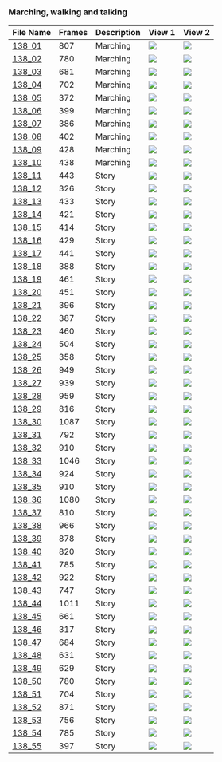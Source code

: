 ### Marching, walking and talking
|File Name|Frames|Description|View 1|View 2|
|-|-|-|-|-|
|[138_01](https://github.com/Shriinivas/cmubvh/raw/main/Sequence-136-140/138/Data/138_01.zip)|807|Marching|<img src="https://github.com/Shriinivas/cmubvhgifs/blob/main/Sequence-136-140/138/138_01_0.gif"/>|<img src="https://github.com/Shriinivas/cmubvhgifs/blob/main/Sequence-136-140/138/138_01_1.gif"/>|
|[138_02](https://github.com/Shriinivas/cmubvh/raw/main/Sequence-136-140/138/Data/138_02.zip)|780|Marching|<img src="https://github.com/Shriinivas/cmubvhgifs/blob/main/Sequence-136-140/138/138_02_0.gif"/>|<img src="https://github.com/Shriinivas/cmubvhgifs/blob/main/Sequence-136-140/138/138_02_1.gif"/>|
|[138_03](https://github.com/Shriinivas/cmubvh/raw/main/Sequence-136-140/138/Data/138_03.zip)|681|Marching|<img src="https://github.com/Shriinivas/cmubvhgifs/blob/main/Sequence-136-140/138/138_03_0.gif"/>|<img src="https://github.com/Shriinivas/cmubvhgifs/blob/main/Sequence-136-140/138/138_03_1.gif"/>|
|[138_04](https://github.com/Shriinivas/cmubvh/raw/main/Sequence-136-140/138/Data/138_04.zip)|702|Marching|<img src="https://github.com/Shriinivas/cmubvhgifs/blob/main/Sequence-136-140/138/138_04_0.gif"/>|<img src="https://github.com/Shriinivas/cmubvhgifs/blob/main/Sequence-136-140/138/138_04_1.gif"/>|
|[138_05](https://github.com/Shriinivas/cmubvh/raw/main/Sequence-136-140/138/Data/138_05.zip)|372|Marching|<img src="https://github.com/Shriinivas/cmubvhgifs/blob/main/Sequence-136-140/138/138_05_0.gif"/>|<img src="https://github.com/Shriinivas/cmubvhgifs/blob/main/Sequence-136-140/138/138_05_1.gif"/>|
|[138_06](https://github.com/Shriinivas/cmubvh/raw/main/Sequence-136-140/138/Data/138_06.zip)|399|Marching|<img src="https://github.com/Shriinivas/cmubvhgifs/blob/main/Sequence-136-140/138/138_06_0.gif"/>|<img src="https://github.com/Shriinivas/cmubvhgifs/blob/main/Sequence-136-140/138/138_06_1.gif"/>|
|[138_07](https://github.com/Shriinivas/cmubvh/raw/main/Sequence-136-140/138/Data/138_07.zip)|386|Marching|<img src="https://github.com/Shriinivas/cmubvhgifs/blob/main/Sequence-136-140/138/138_07_0.gif"/>|<img src="https://github.com/Shriinivas/cmubvhgifs/blob/main/Sequence-136-140/138/138_07_1.gif"/>|
|[138_08](https://github.com/Shriinivas/cmubvh/raw/main/Sequence-136-140/138/Data/138_08.zip)|402|Marching|<img src="https://github.com/Shriinivas/cmubvhgifs/blob/main/Sequence-136-140/138/138_08_0.gif"/>|<img src="https://github.com/Shriinivas/cmubvhgifs/blob/main/Sequence-136-140/138/138_08_1.gif"/>|
|[138_09](https://github.com/Shriinivas/cmubvh/raw/main/Sequence-136-140/138/Data/138_09.zip)|428|Marching|<img src="https://github.com/Shriinivas/cmubvhgifs/blob/main/Sequence-136-140/138/138_09_0.gif"/>|<img src="https://github.com/Shriinivas/cmubvhgifs/blob/main/Sequence-136-140/138/138_09_1.gif"/>|
|[138_10](https://github.com/Shriinivas/cmubvh/raw/main/Sequence-136-140/138/Data/138_10.zip)|438|Marching|<img src="https://github.com/Shriinivas/cmubvhgifs/blob/main/Sequence-136-140/138/138_10_0.gif"/>|<img src="https://github.com/Shriinivas/cmubvhgifs/blob/main/Sequence-136-140/138/138_10_1.gif"/>|
|[138_11](https://github.com/Shriinivas/cmubvh/raw/main/Sequence-136-140/138/Data/138_11.zip)|443|Story|<img src="https://github.com/Shriinivas/cmubvhgifs/blob/main/Sequence-136-140/138/138_11_0.gif"/>|<img src="https://github.com/Shriinivas/cmubvhgifs/blob/main/Sequence-136-140/138/138_11_1.gif"/>|
|[138_12](https://github.com/Shriinivas/cmubvh/raw/main/Sequence-136-140/138/Data/138_12.zip)|326|Story|<img src="https://github.com/Shriinivas/cmubvhgifs/blob/main/Sequence-136-140/138/138_12_0.gif"/>|<img src="https://github.com/Shriinivas/cmubvhgifs/blob/main/Sequence-136-140/138/138_12_1.gif"/>|
|[138_13](https://github.com/Shriinivas/cmubvh/raw/main/Sequence-136-140/138/Data/138_13.zip)|433|Story|<img src="https://github.com/Shriinivas/cmubvhgifs/blob/main/Sequence-136-140/138/138_13_0.gif"/>|<img src="https://github.com/Shriinivas/cmubvhgifs/blob/main/Sequence-136-140/138/138_13_1.gif"/>|
|[138_14](https://github.com/Shriinivas/cmubvh/raw/main/Sequence-136-140/138/Data/138_14.zip)|421|Story|<img src="https://github.com/Shriinivas/cmubvhgifs/blob/main/Sequence-136-140/138/138_14_0.gif"/>|<img src="https://github.com/Shriinivas/cmubvhgifs/blob/main/Sequence-136-140/138/138_14_1.gif"/>|
|[138_15](https://github.com/Shriinivas/cmubvh/raw/main/Sequence-136-140/138/Data/138_15.zip)|414|Story|<img src="https://github.com/Shriinivas/cmubvhgifs/blob/main/Sequence-136-140/138/138_15_0.gif"/>|<img src="https://github.com/Shriinivas/cmubvhgifs/blob/main/Sequence-136-140/138/138_15_1.gif"/>|
|[138_16](https://github.com/Shriinivas/cmubvh/raw/main/Sequence-136-140/138/Data/138_16.zip)|429|Story|<img src="https://github.com/Shriinivas/cmubvhgifs/blob/main/Sequence-136-140/138/138_16_0.gif"/>|<img src="https://github.com/Shriinivas/cmubvhgifs/blob/main/Sequence-136-140/138/138_16_1.gif"/>|
|[138_17](https://github.com/Shriinivas/cmubvh/raw/main/Sequence-136-140/138/Data/138_17.zip)|441|Story|<img src="https://github.com/Shriinivas/cmubvhgifs/blob/main/Sequence-136-140/138/138_17_0.gif"/>|<img src="https://github.com/Shriinivas/cmubvhgifs/blob/main/Sequence-136-140/138/138_17_1.gif"/>|
|[138_18](https://github.com/Shriinivas/cmubvh/raw/main/Sequence-136-140/138/Data/138_18.zip)|388|Story|<img src="https://github.com/Shriinivas/cmubvhgifs/blob/main/Sequence-136-140/138/138_18_0.gif"/>|<img src="https://github.com/Shriinivas/cmubvhgifs/blob/main/Sequence-136-140/138/138_18_1.gif"/>|
|[138_19](https://github.com/Shriinivas/cmubvh/raw/main/Sequence-136-140/138/Data/138_19.zip)|461|Story|<img src="https://github.com/Shriinivas/cmubvhgifs/blob/main/Sequence-136-140/138/138_19_0.gif"/>|<img src="https://github.com/Shriinivas/cmubvhgifs/blob/main/Sequence-136-140/138/138_19_1.gif"/>|
|[138_20](https://github.com/Shriinivas/cmubvh/raw/main/Sequence-136-140/138/Data/138_20.zip)|451|Story|<img src="https://github.com/Shriinivas/cmubvhgifs/blob/main/Sequence-136-140/138/138_20_0.gif"/>|<img src="https://github.com/Shriinivas/cmubvhgifs/blob/main/Sequence-136-140/138/138_20_1.gif"/>|
|[138_21](https://github.com/Shriinivas/cmubvh/raw/main/Sequence-136-140/138/Data/138_21.zip)|396|Story|<img src="https://github.com/Shriinivas/cmubvhgifs/blob/main/Sequence-136-140/138/138_21_0.gif"/>|<img src="https://github.com/Shriinivas/cmubvhgifs/blob/main/Sequence-136-140/138/138_21_1.gif"/>|
|[138_22](https://github.com/Shriinivas/cmubvh/raw/main/Sequence-136-140/138/Data/138_22.zip)|387|Story|<img src="https://github.com/Shriinivas/cmubvhgifs/blob/main/Sequence-136-140/138/138_22_0.gif"/>|<img src="https://github.com/Shriinivas/cmubvhgifs/blob/main/Sequence-136-140/138/138_22_1.gif"/>|
|[138_23](https://github.com/Shriinivas/cmubvh/raw/main/Sequence-136-140/138/Data/138_23.zip)|460|Story|<img src="https://github.com/Shriinivas/cmubvhgifs/blob/main/Sequence-136-140/138/138_23_0.gif"/>|<img src="https://github.com/Shriinivas/cmubvhgifs/blob/main/Sequence-136-140/138/138_23_1.gif"/>|
|[138_24](https://github.com/Shriinivas/cmubvh/raw/main/Sequence-136-140/138/Data/138_24.zip)|504|Story|<img src="https://github.com/Shriinivas/cmubvhgifs/blob/main/Sequence-136-140/138/138_24_0.gif"/>|<img src="https://github.com/Shriinivas/cmubvhgifs/blob/main/Sequence-136-140/138/138_24_1.gif"/>|
|[138_25](https://github.com/Shriinivas/cmubvh/raw/main/Sequence-136-140/138/Data/138_25.zip)|358|Story|<img src="https://github.com/Shriinivas/cmubvhgifs/blob/main/Sequence-136-140/138/138_25_0.gif"/>|<img src="https://github.com/Shriinivas/cmubvhgifs/blob/main/Sequence-136-140/138/138_25_1.gif"/>|
|[138_26](https://github.com/Shriinivas/cmubvh/raw/main/Sequence-136-140/138/Data/138_26.zip)|949|Story|<img src="https://github.com/Shriinivas/cmubvhgifs/blob/main/Sequence-136-140/138/138_26_0.gif"/>|<img src="https://github.com/Shriinivas/cmubvhgifs/blob/main/Sequence-136-140/138/138_26_1.gif"/>|
|[138_27](https://github.com/Shriinivas/cmubvh/raw/main/Sequence-136-140/138/Data/138_27.zip)|939|Story|<img src="https://github.com/Shriinivas/cmubvhgifs/blob/main/Sequence-136-140/138/138_27_0.gif"/>|<img src="https://github.com/Shriinivas/cmubvhgifs/blob/main/Sequence-136-140/138/138_27_1.gif"/>|
|[138_28](https://github.com/Shriinivas/cmubvh/raw/main/Sequence-136-140/138/Data/138_28.zip)|959|Story|<img src="https://github.com/Shriinivas/cmubvhgifs/blob/main/Sequence-136-140/138/138_28_0.gif"/>|<img src="https://github.com/Shriinivas/cmubvhgifs/blob/main/Sequence-136-140/138/138_28_1.gif"/>|
|[138_29](https://github.com/Shriinivas/cmubvh/raw/main/Sequence-136-140/138/Data/138_29.zip)|816|Story|<img src="https://github.com/Shriinivas/cmubvhgifs/blob/main/Sequence-136-140/138/138_29_0.gif"/>|<img src="https://github.com/Shriinivas/cmubvhgifs/blob/main/Sequence-136-140/138/138_29_1.gif"/>|
|[138_30](https://github.com/Shriinivas/cmubvh/raw/main/Sequence-136-140/138/Data/138_30.zip)|1087|Story|<img src="https://github.com/Shriinivas/cmubvhgifs/blob/main/Sequence-136-140/138/138_30_0.gif"/>|<img src="https://github.com/Shriinivas/cmubvhgifs/blob/main/Sequence-136-140/138/138_30_1.gif"/>|
|[138_31](https://github.com/Shriinivas/cmubvh/raw/main/Sequence-136-140/138/Data/138_31.zip)|792|Story|<img src="https://github.com/Shriinivas/cmubvhgifs/blob/main/Sequence-136-140/138/138_31_0.gif"/>|<img src="https://github.com/Shriinivas/cmubvhgifs/blob/main/Sequence-136-140/138/138_31_1.gif"/>|
|[138_32](https://github.com/Shriinivas/cmubvh/raw/main/Sequence-136-140/138/Data/138_32.zip)|910|Story|<img src="https://github.com/Shriinivas/cmubvhgifs/blob/main/Sequence-136-140/138/138_32_0.gif"/>|<img src="https://github.com/Shriinivas/cmubvhgifs/blob/main/Sequence-136-140/138/138_32_1.gif"/>|
|[138_33](https://github.com/Shriinivas/cmubvh/raw/main/Sequence-136-140/138/Data/138_33.zip)|1046|Story|<img src="https://github.com/Shriinivas/cmubvhgifs/blob/main/Sequence-136-140/138/138_33_0.gif"/>|<img src="https://github.com/Shriinivas/cmubvhgifs/blob/main/Sequence-136-140/138/138_33_1.gif"/>|
|[138_34](https://github.com/Shriinivas/cmubvh/raw/main/Sequence-136-140/138/Data/138_34.zip)|924|Story|<img src="https://github.com/Shriinivas/cmubvhgifs/blob/main/Sequence-136-140/138/138_34_0.gif"/>|<img src="https://github.com/Shriinivas/cmubvhgifs/blob/main/Sequence-136-140/138/138_34_1.gif"/>|
|[138_35](https://github.com/Shriinivas/cmubvh/raw/main/Sequence-136-140/138/Data/138_35.zip)|910|Story|<img src="https://github.com/Shriinivas/cmubvhgifs/blob/main/Sequence-136-140/138/138_35_0.gif"/>|<img src="https://github.com/Shriinivas/cmubvhgifs/blob/main/Sequence-136-140/138/138_35_1.gif"/>|
|[138_36](https://github.com/Shriinivas/cmubvh/raw/main/Sequence-136-140/138/Data/138_36.zip)|1080|Story|<img src="https://github.com/Shriinivas/cmubvhgifs/blob/main/Sequence-136-140/138/138_36_0.gif"/>|<img src="https://github.com/Shriinivas/cmubvhgifs/blob/main/Sequence-136-140/138/138_36_1.gif"/>|
|[138_37](https://github.com/Shriinivas/cmubvh/raw/main/Sequence-136-140/138/Data/138_37.zip)|810|Story|<img src="https://github.com/Shriinivas/cmubvhgifs/blob/main/Sequence-136-140/138/138_37_0.gif"/>|<img src="https://github.com/Shriinivas/cmubvhgifs/blob/main/Sequence-136-140/138/138_37_1.gif"/>|
|[138_38](https://github.com/Shriinivas/cmubvh/raw/main/Sequence-136-140/138/Data/138_38.zip)|966|Story|<img src="https://github.com/Shriinivas/cmubvhgifs/blob/main/Sequence-136-140/138/138_38_0.gif"/>|<img src="https://github.com/Shriinivas/cmubvhgifs/blob/main/Sequence-136-140/138/138_38_1.gif"/>|
|[138_39](https://github.com/Shriinivas/cmubvh/raw/main/Sequence-136-140/138/Data/138_39.zip)|878|Story|<img src="https://github.com/Shriinivas/cmubvhgifs/blob/main/Sequence-136-140/138/138_39_0.gif"/>|<img src="https://github.com/Shriinivas/cmubvhgifs/blob/main/Sequence-136-140/138/138_39_1.gif"/>|
|[138_40](https://github.com/Shriinivas/cmubvh/raw/main/Sequence-136-140/138/Data/138_40.zip)|820|Story|<img src="https://github.com/Shriinivas/cmubvhgifs/blob/main/Sequence-136-140/138/138_40_0.gif"/>|<img src="https://github.com/Shriinivas/cmubvhgifs/blob/main/Sequence-136-140/138/138_40_1.gif"/>|
|[138_41](https://github.com/Shriinivas/cmubvh/raw/main/Sequence-136-140/138/Data/138_41.zip)|785|Story|<img src="https://github.com/Shriinivas/cmubvhgifs/blob/main/Sequence-136-140/138/138_41_0.gif"/>|<img src="https://github.com/Shriinivas/cmubvhgifs/blob/main/Sequence-136-140/138/138_41_1.gif"/>|
|[138_42](https://github.com/Shriinivas/cmubvh/raw/main/Sequence-136-140/138/Data/138_42.zip)|922|Story|<img src="https://github.com/Shriinivas/cmubvhgifs/blob/main/Sequence-136-140/138/138_42_0.gif"/>|<img src="https://github.com/Shriinivas/cmubvhgifs/blob/main/Sequence-136-140/138/138_42_1.gif"/>|
|[138_43](https://github.com/Shriinivas/cmubvh/raw/main/Sequence-136-140/138/Data/138_43.zip)|747|Story|<img src="https://github.com/Shriinivas/cmubvhgifs/blob/main/Sequence-136-140/138/138_43_0.gif"/>|<img src="https://github.com/Shriinivas/cmubvhgifs/blob/main/Sequence-136-140/138/138_43_1.gif"/>|
|[138_44](https://github.com/Shriinivas/cmubvh/raw/main/Sequence-136-140/138/Data/138_44.zip)|1011|Story|<img src="https://github.com/Shriinivas/cmubvhgifs/blob/main/Sequence-136-140/138/138_44_0.gif"/>|<img src="https://github.com/Shriinivas/cmubvhgifs/blob/main/Sequence-136-140/138/138_44_1.gif"/>|
|[138_45](https://github.com/Shriinivas/cmubvh/raw/main/Sequence-136-140/138/Data/138_45.zip)|661|Story|<img src="https://github.com/Shriinivas/cmubvhgifs/blob/main/Sequence-136-140/138/138_45_0.gif"/>|<img src="https://github.com/Shriinivas/cmubvhgifs/blob/main/Sequence-136-140/138/138_45_1.gif"/>|
|[138_46](https://github.com/Shriinivas/cmubvh/raw/main/Sequence-136-140/138/Data/138_46.zip)|317|Story|<img src="https://github.com/Shriinivas/cmubvhgifs/blob/main/Sequence-136-140/138/138_46_0.gif"/>|<img src="https://github.com/Shriinivas/cmubvhgifs/blob/main/Sequence-136-140/138/138_46_1.gif"/>|
|[138_47](https://github.com/Shriinivas/cmubvh/raw/main/Sequence-136-140/138/Data/138_47.zip)|684|Story|<img src="https://github.com/Shriinivas/cmubvhgifs/blob/main/Sequence-136-140/138/138_47_0.gif"/>|<img src="https://github.com/Shriinivas/cmubvhgifs/blob/main/Sequence-136-140/138/138_47_1.gif"/>|
|[138_48](https://github.com/Shriinivas/cmubvh/raw/main/Sequence-136-140/138/Data/138_48.zip)|631|Story|<img src="https://github.com/Shriinivas/cmubvhgifs/blob/main/Sequence-136-140/138/138_48_0.gif"/>|<img src="https://github.com/Shriinivas/cmubvhgifs/blob/main/Sequence-136-140/138/138_48_1.gif"/>|
|[138_49](https://github.com/Shriinivas/cmubvh/raw/main/Sequence-136-140/138/Data/138_49.zip)|629|Story|<img src="https://github.com/Shriinivas/cmubvhgifs/blob/main/Sequence-136-140/138/138_49_0.gif"/>|<img src="https://github.com/Shriinivas/cmubvhgifs/blob/main/Sequence-136-140/138/138_49_1.gif"/>|
|[138_50](https://github.com/Shriinivas/cmubvh/raw/main/Sequence-136-140/138/Data/138_50.zip)|780|Story|<img src="https://github.com/Shriinivas/cmubvhgifs/blob/main/Sequence-136-140/138/138_50_0.gif"/>|<img src="https://github.com/Shriinivas/cmubvhgifs/blob/main/Sequence-136-140/138/138_50_1.gif"/>|
|[138_51](https://github.com/Shriinivas/cmubvh/raw/main/Sequence-136-140/138/Data/138_51.zip)|704|Story|<img src="https://github.com/Shriinivas/cmubvhgifs/blob/main/Sequence-136-140/138/138_51_0.gif"/>|<img src="https://github.com/Shriinivas/cmubvhgifs/blob/main/Sequence-136-140/138/138_51_1.gif"/>|
|[138_52](https://github.com/Shriinivas/cmubvh/raw/main/Sequence-136-140/138/Data/138_52.zip)|871|Story|<img src="https://github.com/Shriinivas/cmubvhgifs/blob/main/Sequence-136-140/138/138_52_0.gif"/>|<img src="https://github.com/Shriinivas/cmubvhgifs/blob/main/Sequence-136-140/138/138_52_1.gif"/>|
|[138_53](https://github.com/Shriinivas/cmubvh/raw/main/Sequence-136-140/138/Data/138_53.zip)|756|Story|<img src="https://github.com/Shriinivas/cmubvhgifs/blob/main/Sequence-136-140/138/138_53_0.gif"/>|<img src="https://github.com/Shriinivas/cmubvhgifs/blob/main/Sequence-136-140/138/138_53_1.gif"/>|
|[138_54](https://github.com/Shriinivas/cmubvh/raw/main/Sequence-136-140/138/Data/138_54.zip)|785|Story|<img src="https://github.com/Shriinivas/cmubvhgifs/blob/main/Sequence-136-140/138/138_54_0.gif"/>|<img src="https://github.com/Shriinivas/cmubvhgifs/blob/main/Sequence-136-140/138/138_54_1.gif"/>|
|[138_55](https://github.com/Shriinivas/cmubvh/raw/main/Sequence-136-140/138/Data/138_55.zip)|397|Story|<img src="https://github.com/Shriinivas/cmubvhgifs/blob/main/Sequence-136-140/138/138_55_0.gif"/>|<img src="https://github.com/Shriinivas/cmubvhgifs/blob/main/Sequence-136-140/138/138_55_1.gif"/>|
